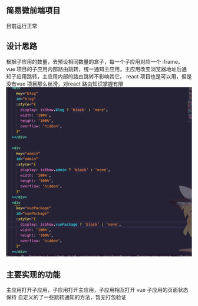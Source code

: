 ## 简易微前端项目
 目前运行正常 
## 设计思路
根据子应用的数量，去预设相同数量的盒子，每一个子应用对应一个 iframe。
 vue 项目的子应用内部路由跳转，统一通知主应用，主应用改变浏览器地址后通知子应用跳转，主应用内部的路由跳转不影响其它。
 react 项目也是可以用，但是没有vue 项目那么丝滑，对react 路由知识掌握有限
![主应用预留盒子](image.png)
## 主要实现的功能
主应用打开子应用，子应用打开主应用，子应用相互打开
vue 子应用的页面状态保持
自定义的了一些跳转通知的方法，暂无打包验证
